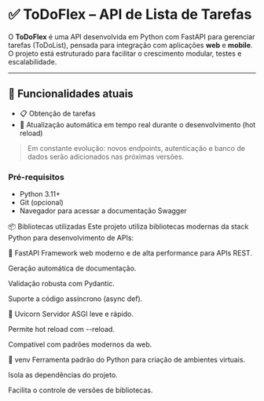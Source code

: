 # ✅ ToDoFlex – API de Lista de Tarefas

O **ToDoFlex** é uma API desenvolvida em Python com FastAPI para gerenciar tarefas (ToDoList), pensada para integração com aplicações **web** e **mobile**. O projeto está estruturado para facilitar o crescimento modular, testes e escalabilidade.

---

## 🚀 Funcionalidades atuais

- 📋 Obtenção de tarefas
- 🔄 Atualização automática em tempo real durante o desenvolvimento (hot reload)

> Em constante evolução: novos endpoints, autenticação e banco de dados serão adicionados nas próximas versões.


### Pré-requisitos
- Python 3.11+
- Git (opcional)
- Navegador para acessar a documentação Swagger

📦 Bibliotecas utilizadas
Este projeto utiliza bibliotecas modernas da stack Python para desenvolvimento de APIs:

🔹 FastAPI
Framework web moderno e de alta performance para APIs REST.

Geração automática de documentação.

Validação robusta com Pydantic.

Suporte a código assíncrono (async def).

🔹 Uvicorn
Servidor ASGI leve e rápido.

Permite hot reload com --reload.

Compatível com padrões modernos da web.

🔹 venv
Ferramenta padrão do Python para criação de ambientes virtuais.

Isola as dependências do projeto.

Facilita o controle de versões de bibliotecas.






